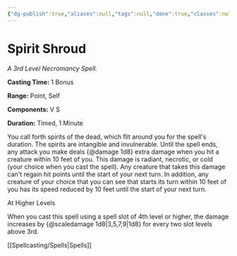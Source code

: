 ```yaml
---
{"dg-publish":true,"aliases":null,"tags":null,"done":true,"classes":null,"spellLevel":3,"school":"Necromancy","source":"TCE","permalink":"/spells/spirit-shroud/","dgHomeLink":false,"dgPassFrontmatter":true}
---
```


# Spirit Shroud
*A 3rd Level Necromancy Spell.*

**Casting Time:** 1 Bonus

**Range:** Point, Self

**Components:** V S 

**Duration:** Timed, 1 Minute

You call forth spirits of the dead, which flit around you for the spell's duration. The spirits are intangible and invulnerable.
Until the spell ends, any attack you make deals {@damage 1d8} extra damage when you hit a creature within 10 feet of you. This damage is radiant, necrotic, or cold (your choice when you cast the spell). Any creature that takes this damage can't regain hit points until the start of your next turn.
In addition, any creature of your choice that you can see that starts its turn within 10 feet of you has its speed reduced by 10 feet until the start of your next turn.

At Higher Levels

When you cast this spell using a spell slot of 4th level or higher, the damage increases by {@scaledamage 1d8|3,5,7,9|1d8} for every two slot levels above 3rd.

[[Spellcasting/Spells|Spells]]